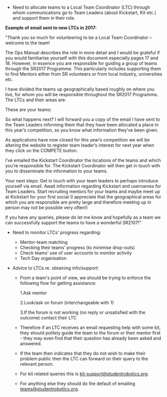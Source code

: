 * Need to allocate teams to a Local Team Coordinator (LTC) through whom communications go to Team Leaders (about Kickstart, Kit etc.) and support them in their role.

**Example of email sent to new LTCs in 2017:**

"Thank you so much for volunteering to be a Local Team Coordinator – welcome to the team!

The Ops Manual describes the role in more detail and I would be grateful if you would familiarise yourself with this document especially pages 17 and 18.  However, in essence you are responsible for guiding a group of teams through the SR2017 Programme.  This particularly includes supporting them to find Mentors either from SR volunteers or from local industry, universities etc.

I have divided the teams up geographically based roughly on where you live, for whom you will be responsible throughout the SR2017 Programme.
The LTCs and their areas are:

These are your teams:

So what happens next?
I will forward you a copy of the email I have sent to the Team Leaders informing them that they have been allocated a place in this year’s competition, so you know what information they’ve been given.

As applications have now closed for this year’s competition we will be altering the website to register team leader’s interest for next year when they click on the COMPETE button.

I’ve emailed the Kickstart Coordinator  the locations of the teams and which you’re responsible for.  The Kickstart Coordinator will then get in touch with you to disseminate the information to your teams.

Your next steps:
Get in touch with your team leaders to perhaps introduce yourself via email.
Await information regarding Kickstart and usernames for Team Leaders.
Start recruiting mentors for your teams and maybe meet up at Kickstart for your first social (I appreciate that the geographical areas for which you are responsible are pretty large and therefore meeting up in person may not be possible very often!)

If you have any queries, please do let me know and hopefully as a team we can successfully support the teams to have a wonderful SR2107!"

* Need to monitor LTCs' progress regarding:
    * Mentor-team matching
    * Checking their teams’ progress (to minimise drop-outs)
    * Check teams’ use of user accounts to monitor activity
    * Tech Day organisation

* Advice to LTCs re. obtaining info/support:

    * From a team's point of view, we should be trying to enforce the following flow for getting assistance:

      1.Ask mentor

      2.Look/ask on forum (interchangeable with 1)

      3.If the forum is not working (no reply or unsatisfied with the outcome) contact their LTC

    * Therefore if an LTC receives an email requesting help with some kit, they should politely guide the team to the forum or their mentor first - they may even find that their question has already been asked and answered.
    * If the team then indicates that they do not wish to make their problem public then the LTC can forward on their query to the relevant person.
    * For kit related queries this is kit-support@studentrobotics.org.
    * For anything else they should do the default of emailing teams@studentrobotics.org.
